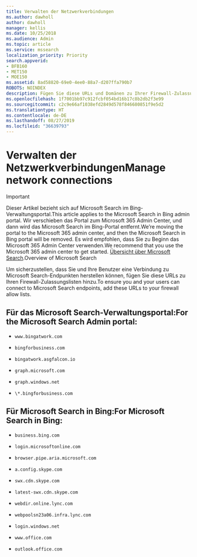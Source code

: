 ```yaml
---
title: Verwalten der Netzwerkverbindungen
ms.author: dawholl
author: dawholl
manager: kellis
ms.date: 10/25/2018
ms.audience: Admin
ms.topic: article
ms.service: mssearch
localization_priority: Priority
search.appverid:
- BFB160
- MET150
- MOE150
ms.assetid: 8ad58820-69e0-4ee0-88a7-d207ffa790b7
ROBOTS: NOINDEX
description: Fügen Sie diese URLs und Domänen zu Ihrer Firewall-Zulassungsliste hinzu, damit Ihre Benutzer ganz einfach auf Microsoft Search zugreifen können.
ms.openlocfilehash: 1f7001bb97c912fcbf054bd16b17c8b2db2f3e99
ms.sourcegitcommit: c2c9e66af1038efd2849d578f846680851f9e5d2
ms.translationtype: HT
ms.contentlocale: de-DE
ms.lasthandoff: 08/27/2019
ms.locfileid: "36639793"
---
```

# <a name="manage-network-connections"></a><span data-ttu-id="19d2b-103">Verwalten der Netzwerkverbindungen</span><span class="sxs-lookup"><span data-stu-id="19d2b-103">Manage network connections</span></span>

> [!IMPORTANT]
> <span data-ttu-id="19d2b-104">Dieser Artikel bezieht sich auf Microsoft Search im Bing-Verwaltungsportal.</span><span class="sxs-lookup"><span data-stu-id="19d2b-104">This article applies to the Microsoft Search in Bing admin portal.</span></span> <span data-ttu-id="19d2b-105">Wir verschieben das Portal zum Microsoft 365 Admin Center, und dann wird das Microsoft Search im Bing-Portal entfernt.</span><span class="sxs-lookup"><span data-stu-id="19d2b-105">We’re moving the portal to the Microsoft 365 admin center, and then the Microsoft Search in Bing portal will be removed.</span></span> <span data-ttu-id="19d2b-106">Es wird empfohlen, dass Sie zu Beginn das Microsoft 365 Admin Center verwenden.</span><span class="sxs-lookup"><span data-stu-id="19d2b-106">We recommend that you use the Microsoft 365 admin center to get started.</span></span> <span data-ttu-id="19d2b-107">[Übersicht über Microsoft Search](overview-microsoft-search.md).</span><span class="sxs-lookup"><span data-stu-id="19d2b-107">Overview of Microsoft Search</span></span>
    
<span data-ttu-id="19d2b-108">Um sicherzustellen, dass Sie und Ihre Benutzer eine Verbindung zu Microsoft Search-Endpunkten herstellen können, fügen Sie diese URLs zu Ihren Firewall-Zulassungslisten hinzu.</span><span class="sxs-lookup"><span data-stu-id="19d2b-108">To ensure you and your users can connect to Microsoft Search endpoints, add these URLs to your firewall allow lists.</span></span>
  
## <a name="for-the-microsoft-search-admin-portal"></a><span data-ttu-id="19d2b-109">Für das Microsoft Search-Verwaltungsportal:</span><span class="sxs-lookup"><span data-stu-id="19d2b-109">For the Microsoft Search Admin portal:</span></span>

- `www.bingatwork.com`
    
- `bingforbusiness.com`
    
- `bingatwork.asgfalcon.io`
    
- `graph.microsoft.com`
    
- `graph.windows.net`
    
- `\*.bingforbusiness.com`
    
## <a name="for-microsoft-search-in-bing"></a><span data-ttu-id="19d2b-110">Für Microsoft Search in Bing:</span><span class="sxs-lookup"><span data-stu-id="19d2b-110">For Microsoft Search in Bing:</span></span>

- `business.bing.com`
    
- `login.microsoftonline.com`
    
- `browser.pipe.aria.microsoft.com`
    
- `a.config.skype.com`
    
- `swx.cdn.skype.com`
    
- `latest-swx.cdn.skype.com`
    
- `webdir.online.lync.com`
    
- `webpoolsn23a06.infra.lync.com`
    
- `login.windows.net`
    
- `www.office.com`
    
- `outlook.office.com`

